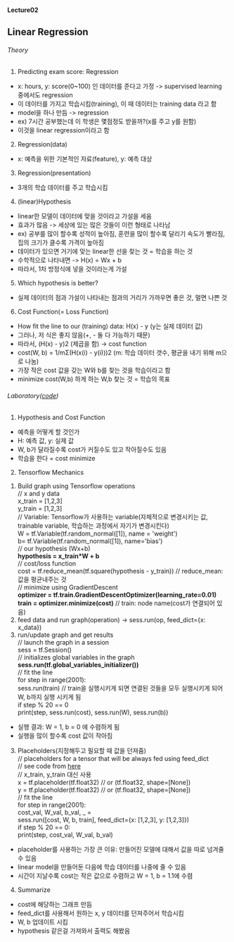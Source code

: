 #### Lecture02
## Linear Regression

###### Theory
1. Predicting exam score: Regression
  - x: hours, y: score(0~100) 인 데이터를 준다고 가정 -> supervised learning 중에서도 regression
  - 이 데이터를 가지고 학습시킴(training), 이 때 데이터는 training data 라고 함
  - model을 하나 만듬 -> regression
  - ex) 7시간 공부했는데 이 학생은 몇점정도 받을까?(x를 주고 y를 원함)
  - 이것을 linear regression이라고 함
2. Regression(data)
  - x: 예측을 위한 기본적인 자료(feature), y: 예측 대상
3. Regression(presentation)
  - 3개의 학습 데이터를 주고 학습시킴
4. (linear)Hypothesis
  - linear한 모델이 데이터에 맞을 것이라고 가설을 세움
  - 효과가 많음 -> 세상에 있는 많은 것들이 이런 형태로 나타남
  - ex) 공부를 많이 할수록 성적이 높아짐, 훈련을 많이 할수록 달리기 속도가 빨라짐, 집의 크기가 클수록 가격이 높아짐
  - 데이터가 있으면 거기에 맞는 linear한 선을 찾는 것 = 학습을 하는 것
  - 수학적으로 나타내면 -> H(x) = Wx + b
  - 따라서, 1차 방정식에 넣을 것이라는게 가설
5. Which hypothesis is better?
  - 실제 데이터의 점과 가설이 나타내는 점과의 거리가 가까우면 좋은 것, 멀면 나쁜 것
6. Cost Function(= Loss Function)
  - How fit the line to our (training) data: H(x) - y (y는 실제 데이터 값)
  - 그러나, 저 식은 좋지 않음(+, - 둘 다 가능하기 때문)
  - 따라서, (H(x) - y)2 (제곱을 함) -> cost function
  - cost(W, b) = 1/mΣ(H(x(i) - y(i)))2 (m: 학습 데이터 갯수, 평균을 내기 위해 m으로 나눔)
  - 가장 작은 cost 값을 갖는 W와 b를 찾는 것을 학습이라고 함
  - minimize cost(W,b) 하게 하는 W,b 찾는 것 = 학습의 목표

###### Laboratory([code](https://github.com/hunkim/DeepLearningZeroToAll/))
1. Hypothesis and Cost Function
  - 예측을 어떻게 할 것인가
  - H: 예측 값, y: 실제 값
  - W, b가 달라질수록 cost가 커질수도 있고 작아질수도 있음
  - 학습을 한다 = cost minimize
2. Tensorflow Mechanics  
  1) Build graph using Tensorflow operations  
  // x and y data  
  x_train = [1,2,3]  
  y_train = [1,2,3]  
  // Variable: Tensorflow가 사용하는 variable(자체적으로 변경시키는 값, trainable variable, 학습하는 과정에서 자기가 변경시킨다)  
  W = tf.Variable(tf.random_normal([1]), name = 'weight')  
  b= tf.Variable(tf.random_normal([1]), name='bias')  
  // our hypothesis (Wx+b)  
  **hypothesis = x_train*W + b**  
  // cost/loss function  
  cost = tf.reduce_mean(tf.square(hypothesis - y_train)) // reduce_mean: 값을 평균내주는 것    
  // minimize using GradientDescent  
  **optimizer = tf.train.GradientDescentOptimizer(learning_rate=0.01)  
  train = optimizer.minimize(cost)**  // train: node name(cost가 연결되어 있음)  
  2) feed data and run graph(operation) -> sess.run(op, feed_dict={x: x_data})  
  3) run/update graph and get results  
  // launch the graph in a session  
  sess = tf.Session()  
  // initializes global variables in the graph  
  **sess.run(tf.global_variables_initializer())**  
  // fit the line  
  for step in range(2001):  
    sess.run(train) // train을 실행시키게 되면 연결된 것들을 모두 실행시키게 되어 W, b까지 실행 시키게 됨  
    if step % 20 == 0  
      print(step, sess.run(cost), sess.run(W), sess.run(b))  
  - 실행 결과: W = 1, b = 0 에 수렴하게 됨
  - 실행을 많이 할수록 cost 값이 작아짐
3. Placeholders(지정해두고 필요할 때 값을 던져줌)  
  // placeholders for a tensor that will be always fed using feed_dict  
  // see code from [here](http://stackoverflow.com/questions/36693740)  
  // x_train, y_train 대신 사용  
  x = tf.placeholder(tf.float32)  // or (tf.float32, shape=[None])  
  y = tf.placeholder(tf.float32)  // or (tf.float32, shape=[None])  
  // fit the line  
  for step in range(2001):  
    cost_val, W_val, b_val, _ = \
    sess.run([cost, W, b, train], feed_dict={x: [1,2,3], y: [1,2,3]})  
    if step % 20 == 0:  
      print(step, cost_val, W_val, b_val)  
  - placeholder를 사용하는 가장 큰 이유: 만들어진 모델에 대해서 값을 따로 넘겨줄 수 있음
  - linear model을 만들어둔 다음에 학습 데이터를 나중에 줄 수 있음
  - 시간이 지날수록 cost는 작은 값으로 수렴하고 W = 1, b = 1.1에 수렴
4. Summarize
  - cost에 해당하는 그래프 만듬
  - feed_dict를 사용해서 원하는 x, y 데이터를 던져주어서 학습시킴
  - W, b 업데이트 시킴
  - hypothesis 같은걸 가져와서 출력도 해봤음
